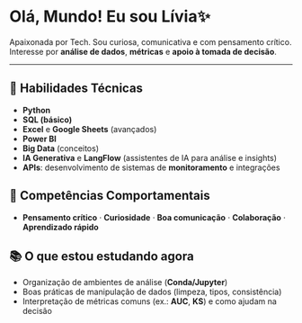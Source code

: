 # **Olá, Mundo! Eu sou Lívia✨**

Apaixonada por Tech. Sou curiosa, comunicativa e com pensamento crítico.
Interesse por **análise de dados**, **métricas** e **apoio à tomada de decisão**.

---

## **🧰 Habilidades Técnicas**
- **Python**
- **SQL (básico)**
- **Excel** e **Google Sheets** (avançados)
- **Power BI**
- **Big Data** (conceitos)
- **IA Generativa** e **LangFlow** (assistentes de IA para análise e insights)
- **APIs**: desenvolvimento de sistemas de **monitoramento** e integrações

## **🧠 Competências Comportamentais**
- **Pensamento crítico** · **Curiosidade** · **Boa comunicação** · **Colaboração** · **Aprendizado rápido**

## **📚 O que estou estudando agora**
- Organização de ambientes de análise (**Conda/Jupyter**)
- Boas práticas de manipulação de dados (limpeza, tipos, consistência)
- Interpretação de métricas comuns (ex.: **AUC**, **KS**) e como ajudam na decisão
